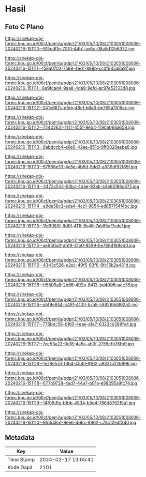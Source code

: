 # Hasil

## Foto C Plano

https://sirekap-obj-formc.kpu.go.id/00cf/pemilu/pdpr/21/03/05/10/08/2103051008006-20240216-151110--915cdf1e-7010-44b1-ac6c-08a5d12b6372.jpg

https://sirekap-obj-formc.kpu.go.id/00cf/pemilu/pdpr/21/03/05/10/08/2103051008006-20240216-151111--f58a0702-7a99-4ed1-899b-cc0f945a8a97.jpg

https://sirekap-obj-formc.kpu.go.id/00cf/pemilu/pdpr/21/03/05/10/08/2103051008006-20240216-151111--8e9fcad4-9aa8-4da9-9efd-ac97e52133d8.jpg

https://sirekap-obj-formc.kpu.go.id/00cf/pemilu/pdpr/21/03/05/10/08/2103051008006-20240216-151112--241c687c-efde-48cf-b8a6-be765a7816ac.jpg

https://sirekap-obj-formc.kpu.go.id/00cf/pemilu/pdpr/21/03/05/10/08/2103051008006-20240216-151112--72402631-1141-455f-9eb4-1190a068a659.jpg

https://sirekap-obj-formc.kpu.go.id/00cf/pemilu/pdpr/21/03/05/10/08/2103051008006-20240216-151113--8abdccb4-e6e6-42ee-851b-9ff0826aebe8.jpg

https://sirekap-obj-formc.kpu.go.id/00cf/pemilu/pdpr/21/03/05/10/08/2103051008006-20240216-151113--97566e33-4e5e-4b9d-9dd3-a539df92f85f.jpg

https://sirekap-obj-formc.kpu.go.id/00cf/pemilu/pdpr/21/03/05/10/08/2103051008006-20240216-151114--4473c544-93bc-4dee-92ab-a0e65188c675.jpg

https://sirekap-obj-formc.kpu.go.id/00cf/pemilu/pdpr/21/03/05/10/08/2103051008006-20240216-151114--e9de58c3-eda4-4cc1-9854-ed857154f4bc.jpg

https://sirekap-obj-formc.kpu.go.id/00cf/pemilu/pdpr/21/03/05/10/08/2103051008006-20240216-151115--1fd9080f-8d0f-411f-8c46-7ab85ef7cdcf.jpg

https://sirekap-obj-formc.kpu.go.id/00cf/pemilu/pdpr/21/03/05/10/08/2103051008006-20240216-151115--ae65fbdf-abf9-41b0-8599-be7684189ed0.jpg

https://sirekap-obj-formc.kpu.go.id/00cf/pemilu/pdpr/21/03/05/10/08/2103051008006-20240216-151116--4343c526-e2ec-49f5-83f6-6fc15b2a431d.jpg

https://sirekap-obj-formc.kpu.go.id/00cf/pemilu/pdpr/21/03/05/10/08/2103051008006-20240216-151116--ff5509a8-2b66-492b-8413-bd4006eacc78.jpg

https://sirekap-obj-formc.kpu.go.id/00cf/pemilu/pdpr/21/03/05/10/08/2103051008006-20240216-151116--abf9e944-c491-4100-b7a8-c88266d862a2.jpg

https://sirekap-obj-formc.kpu.go.id/00cf/pemilu/pdpr/21/03/05/10/08/2103051008006-20240216-151117--776bdc58-b160-4eae-a1e7-6323cd288fe4.jpg

https://sirekap-obj-formc.kpu.go.id/00cf/pemilu/pdpr/21/03/05/10/08/2103051008006-20240216-151117--7ec53a22-0e18-4a5a-ab3f-2755cfb78fb9.jpg

https://sirekap-obj-formc.kpu.go.id/00cf/pemilu/pdpr/21/03/05/10/08/2103051008006-20240216-151118--1e78e57d-f3b4-4540-9162-a83315226896.jpg

https://sirekap-obj-formc.kpu.go.id/00cf/pemilu/pdpr/21/03/05/10/08/2103051008006-20240216-151118--677b9728-4ad7-44a7-b01e-e98295a9fc74.jpg

https://sirekap-obj-formc.kpu.go.id/00cf/pemilu/pdpr/21/03/05/10/08/2103051008006-20240216-151119--14f09d1e-bfbb-4534-b3e4-766d876215a1.jpg

https://sirekap-obj-formc.kpu.go.id/00cf/pemilu/pdpr/21/03/05/10/08/2103051008006-20240216-151110--9fd549a1-9ee6-466c-8962-c78c12edf340.jpg


## Metadata

| Key        | Value               |
| ---------- | ------------------- |
| Time Stamp | 2024-02-17 13:05:41 |
| Kode Dapil | 2101                |



